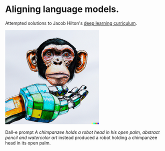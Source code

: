 # Aligning language models.
Attempted solutions to Jacob Hilton's [deep learning curriculum](https://github.com/jacobhilton/deep_learning_curriculum).



<img src="contemplating.png" alt="contemplating" width="300"/>

Dall-e prompt *A chimpanzee holds a robot head in his open palm, abstract pencil and watercolor art* instead produced a robot holding a chimpanzee head in its open palm.

